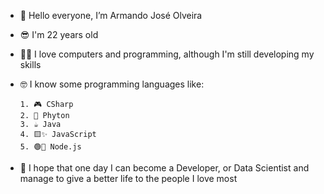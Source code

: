 - 👋 Hello everyone, I’m Armando José Olveira
- 😎 I'm 22 years old
- 👨‍💻 I love computers and programming, although I'm still developing my skills
- 🤓 I know some programming languages like:

      1. 🎮 CSharp
      2. 🐍 Phyton
      3. ☕ Java
      4. 🟨✨ JavaScript
      5. 🟢🌿 Node.js
      
- 💭 I hope that one day I can become a Developer, or Data Scientist and manage to give a better life to the people I love most

<!---
armandoj-oliveira/armandoj-oliveira is a ✨ special ✨ repository because its `README.md` (this file) appears on your GitHub profile.
You can click the Preview link to take a look at your changes.
--->
